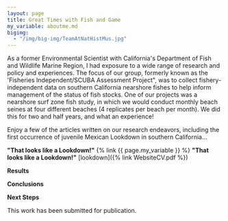 ```yaml
---
layout: page
title: Great Times with Fish and Game
my_variable: aboutme.md
bigimg:
  - "/img/big-img/TeamAtNatHistMus.jpg"
---
```

As a former Environmental Scientist with California's Department of Fish and Wildlife Marine Region, I had exposure to a wide range of research and policy and experiences. The focus of our group, formerly known as the 'Fisheries Independent/SCUBA Assessment Project", was to collect fishery-independent data on southern California nearshore fishes to help inform management of the status of fish stocks. One of our projects was a nearshore surf zone fish study, in which we would conduct monthly beach seines at four different beaches (4 replicates per beach per month). We did this for two and half years, and what an experience!

Enjoy a few of the articles written on our research endeavors, including the first occurrence of juvenile Mexican Lookdown in southern California...

**"That looks like a Lookdown!"**  {% link {{ page.my_variable }} %}
**"That looks like a Lookdown!"** [lookdown]({% link WebsiteCV.pdf %})

**Results**


**Conclusions**


**Next Steps**

This work has been submitted for publication.
